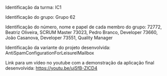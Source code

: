 Identificação da turma: IC1

Identificação do grupo: Grupo 62

Identificação do número, nome e papel de cada membro do grupo: 72772, Beatriz Oliveira, SCRUM Master
                                                               73023, Pedro Branco, Developer
                                                               73660, João Casanova, Developer
                                                               73551, Quality Manager
                                                               
Identificação da variante do projeto desenvolvida: AntiSpamConfigurationForLeisurelMailbox

Link para um vídeo no youtube com a demonstração da aplicação final desenvolvida: https://youtu.be/ujSfB-ZlCD4
